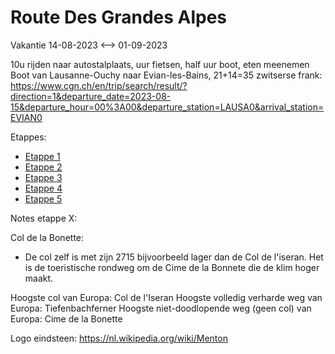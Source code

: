 # Route Des Grandes Alpes
Vakantie 14-08-2023 <--> 01-09-2023

10u rijden naar autostalplaats, uur fietsen, half uur boot, eten meenemen
Boot van Lausanne-Ouchy naar Evian-les-Bains, 21+14=35 zwitserse frank: https://www.cgn.ch/en/trip/search/result/?direction=1&departure_date=2023-08-15&departure_hour=00%3A00&departure_station=LAUSA0&arrival_station=EVIAN0


Etappes:
- [Etappe 1](Etappes/Etappe1.md)
- [Etappe 2](Etappes/Etappe2.md)
- [Etappe 3](Etappes/Etappe3.md)
- [Etappe 4](Etappes/Etappe4.md)
- [Etappe 5](Etappes/Etappe5.md)


Notes etappe X:

Col de la Bonette:
 - De col zelf is met zijn 2715 bijvoorbeeld lager dan de Col de l'iseran. Het is de toeristische rondweg om de Cime de la Bonnete die de klim hoger maakt.

Hoogste col van Europa: Col de l'Iseran
Hoogste volledig verharde weg van Europa: Tiefenbachferner
Hoogste niet-doodlopende weg (geen col) van Europa: Cime de la Bonette


Logo eindsteen: https://nl.wikipedia.org/wiki/Menton